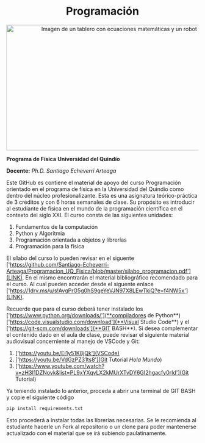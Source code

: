 <div align="center">
<h1>Programación</h1>

<img src="https://www.google.com/url?sa=i&url=https%3A%2F%2Fwww.nextibs.com%2Fnoticias%2F5-consejos-para-mejorar-tu-programacion-informatica%2F&psig=AOvVaw2q6Q7JYnWNkxZ4yV9f6rAm&ust=1677070093068000&source=images&cd=vfe&ved=0CBAQjRxqFwoTCODQhIvTpv0CFQAAAAAdAAAAABAE" alt="Imagen de un tablero con ecuaciones matemáticas y un robot frente a él de lado pensando"
     width="768"
     height="329">
</div>

**Programa de Física**
**Universidad del Quindío**

**Docente:** *Ph.D. Santiago Echeverri Arteaga*

Este GitHub es contiene el material de apoyo del curso Programación orientado en el programa de física en la Universidad del Quindío como dentro del núcleo profesionalizante. Esta es una asignatura teórico-práctica de 3 créditos y con 6 horas semanales de clase. Su propósito es introducir al estudiante de física en el mundo de la programación científica en el contexto del siglo XXI. El curso consta de las siguientes unidades:

1. Fundamentos de la computación
2. Python y Algoritmia
3. Programación orientada a objetos y librerías
4. Programación para la física

El sílabo del curso lo pueden revisar en el siguente ['https://github.com/Santiago-Echeverri-Arteaga/Programacion_UQ_Fisica/blob/master/silabo_programacion.pdf'](LINK). En el mismo encontrarán el material bibliográfico recomendado para el curso. Al cual pueden acceder desde el siguente enlace ['https://1drv.ms/u/s!AvgPrG5g0hS9geYeVJN97X8LEwTkiQ?e=f4NW5x'](LINK).

Recuerde que para el curso deberá tener instalado los ['https://www.python.org/downloads/'](**compiladores de Python**) ['https://code.visualstudio.com/download'](**Visual Studio Code**) y el ['https://git-scm.com/downloads'](**GIT BASH**). Si desea complementar el contenido dado en el aula de clase, puede revisar el siguiente material audiovisual concerniente al manejo de VSCode y Git:

1. ['https://youtu.be/Ei1y51K8jQk'](VSCode)
2. ['https://youtu.be/VdGzPZ31ts8'](Git Tutorial *Hola Mundo*)
3. ['https://www.youtube.com/watch?v=zH3I1DZNovk&list=PL9xYXqvLX2kMUrXTvDY6GI2hgacfy0rId'](Git Tutorial)

Ya teniendo instalado lo anterior, proceda a abrir una terminal de GIT BASH y copie el siguiente código

```bash
pip install requirements.txt
```

Esto procederá a instalar todas las librerías necesarias. Se le recomienda al estudiante hacerle un Fork al repositorio o un clone para poder mantenerse actualizado con el material que se irá subiendo paulatinamente.